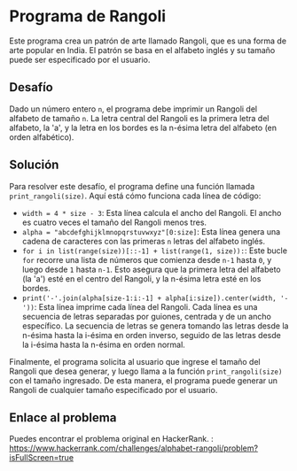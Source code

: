 # Programa de Rangoli

Este programa crea un patrón de arte llamado Rangoli, que es una forma de arte popular en India. El patrón se basa en el alfabeto inglés y su tamaño puede ser especificado por el usuario.

## Desafío

Dado un número entero `n`, el programa debe imprimir un Rangoli del alfabeto de tamaño `n`. La letra central del Rangoli es la primera letra del alfabeto, la 'a', y la letra en los bordes es la n-ésima letra del alfabeto (en orden alfabético).

## Solución

Para resolver este desafío, el programa define una función llamada `print_rangoli(size)`. Aquí está cómo funciona cada línea de código:

- `width = 4 * size - 3`: Esta línea calcula el ancho del Rangoli. El ancho es cuatro veces el tamaño del Rangoli menos tres.
- `alpha = "abcdefghijklmnopqrstuvwxyz"[0:size]`: Esta línea genera una cadena de caracteres con las primeras `n` letras del alfabeto inglés.
- `for i in list(range(size))[::-1] + list(range(1, size)):`: Este bucle `for` recorre una lista de números que comienza desde `n-1` hasta `0`, y luego desde `1` hasta `n-1`. Esto asegura que la primera letra del alfabeto (la 'a') esté en el centro del Rangoli, y la n-ésima letra esté en los bordes.
- `print('-'.join(alpha[size-1:i:-1] + alpha[i:size]).center(width, '-'))`: Esta línea imprime cada línea del Rangoli. Cada línea es una secuencia de letras separadas por guiones, centrada y de un ancho específico. La secuencia de letras se genera tomando las letras desde la n-ésima hasta la i-ésima en orden inverso, seguido de las letras desde la i-ésima hasta la n-ésima en orden normal.

Finalmente, el programa solicita al usuario que ingrese el tamaño del Rangoli que desea generar, y luego llama a la función `print_rangoli(size)` con el tamaño ingresado. De esta manera, el programa puede generar un Rangoli de cualquier tamaño especificado por el usuario.

## Enlace al problema

Puedes encontrar el problema original en HackerRank.
: https://www.hackerrank.com/challenges/alphabet-rangoli/problem?isFullScreen=true
